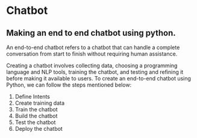 # Chatbot
## Making an end to end chatbot using python.
An end-to-end chatbot refers to a chatbot that can handle a complete conversation from start to finish without requiring human assistance.

Creating a chatbot involves collecting data, choosing a programming language and NLP tools, training the chatbot, and testing and refining it before making it available to users. To create an end-to-end chatbot using Python, we can follow the steps mentioned below:

1. Define Intents
2. Create training data
3. Train the chatbot
4. Build the chatbot
5. Test the chatbot
6. Deploy the chatbot
